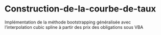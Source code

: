 # Construction-de-la-courbe-de-taux
Implémentation de la méthode bootstrapping généralisée avec l’interpolation cubic spline à partir des prix des obligations sous VBA
